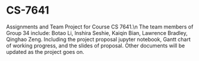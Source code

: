 # CS-7641
Assignments and Team Project for Course CS 7641.\n
The team members of Group 34 include: Botao Li, Inshira Seshie, Kaiqin Bian, Lawrence Bradley, Qinghao Zeng.
Including the project proposal jupyter notebook, Gantt chart of working progress, and the slides of proposal.
Other documents will be updated as the project goes on.
